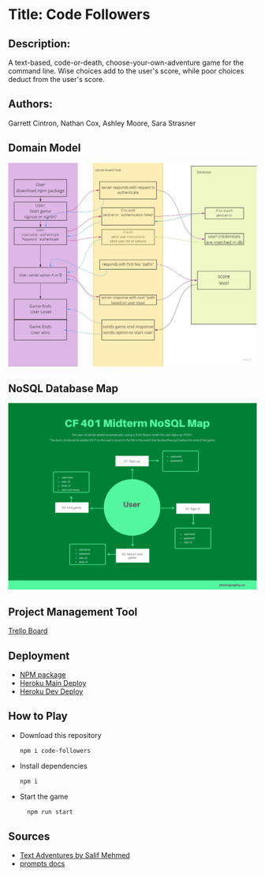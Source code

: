 # Title: Code Followers

## Description: 
A text-based, code-or-death, choose-your-own-adventure game for the command line. Wise choices add to the user's score, while poor choices deduct from the user's score.

## Authors:
Garrett Cintron, Nathan Cox, Ashley Moore, Sara Strasner

## Domain Model

![Domain Model](./assets/CF-UML.jpg)

## NoSQL Database Map

![MongoDB Map](./assets/NoSQL-map.png)

## Project Management Tool

[Trello Board](https://trello.com/b/FION69R3/codefollowers)

## Deployment

- [NPM package](https://www.npmjs.com/package/code-followers)
- [Heroku Main Deploy](https://code-followers.herokuapp.com/)
- [Heroku Dev Deploy](https://code-followers-dev.herokuapp.com/) 

## How to Play
- Download this repository
   ```sh
   npm i code-followers
   ```
- Install dependencies
    ```sh
    npm i
    ```
- Start the game
  ```sh
    npm run start
  ```

## Sources
- [Text Adventures by Salif Mehmed](https://github.com/salifm/cli-games/tree/master/TextAdventures)
- [prompts docs](https://github.com/terkelg/prompts#readme)
